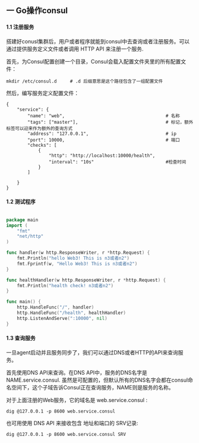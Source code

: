 ## 一 Go操作consul

#### 1.1 注册服务 

搭建好conusl集群后，用户或者程序就能到consul中去查询或者注册服务。可以通过提供服务定义文件或者调用 HTTP API 来注册一个服务.  

首先，为Consul配置创建一个目录，Consul会载入配置文件夹里的所有配置文件：
```
mkdir /etc/consul.d     # .d 后缀意思是这个路径包含了一组配置文件
```

然后，编写服务定义配置文件：
```
{
    "service": {
        "name": "web",                                      # 名称 
        "tags": ["master"],                                 # 标记，额外标签可以迎来作为额外的查询方式 
        "address": "127.0.0.1",                             # ip 
        "port": 10000,                                      # 端口 
        "checks": [
            {
                "http": "http://localhost:10000/health", 
                "interval": "10s"                           #检查时间
            } 
        ]

    }
}
```

#### 1.2 测试程序 

```go

package main
import (
    "fmt"
    "net/http"
)

func handler(w http.ResponseWriter, r *http.Request) {
    fmt.Println("hello Web3! This is n3或者n2")
    fmt.Fprintf(w, "Hello Web3! This is n3或者n2") 
}

func healthHandler(w http.ResponseWriter, r *http.Request) { 
    fmt.Println("health check! n3或者n2")
}

func main() {
    http.HandleFunc("/", handler)
    http.HandleFunc("/health", healthHandler)
    http.ListenAndServe(":10000", nil)
}
```

#### 1.3 查询服务

一旦agent启动并且服务同步了，我们可以通过DNS或者HTTP的API来查询服务。


首先使用DNS API来查询。在DNS API中，服务的DNS名字是 NAME.service.consul. 虽然是可配置的，但默认所有的DNS名字会都在consul命名空间下，这个子域告诉Consul正在查询服务，NAME则是服务的名称。  

对于上面注册的Web服务，它的域名是 web.service.consul :
```
dig @127.0.0.1 -p 8600 web.service.consul
```

也可用使用 DNS API 来接收包含 地址和端口的 SRV记录:
```
dig @127.0.0.1 -p 8600 web.service.consul SRV
```

